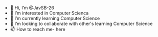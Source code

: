 - 👋 Hi, I’m @JavSB-26
- 👀 I’m interested in Computer Scienca
- 🌱 I’m currently learning Computer Science
- 💞️ I’m looking to collaborate with other's learning Computer Science
- 📫 How to reach me- here

<!---
JavSB-26/JavSB-26 is a ✨ special ✨ repository because its `README.md` (this file) appears on your GitHub profile.
You can click the Preview link to take a look at your changes.
--->
